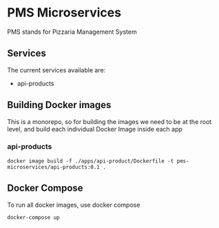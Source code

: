 # PMS Microservices

PMS stands for Pizzaria Management System

## Services

The current services available are:

- api-products

## Building Docker images

This is a monorepo, so for building the images we need to be at the root level, and build each individual Docker Image inside each app

### api-products

```shell
docker image build -f ./apps/api-product/Dockerfile -t pms-microservices/api-products:0.1 .
```

## Docker Compose

To run all docker images, use docker compose

```shell
docker-compose up
```